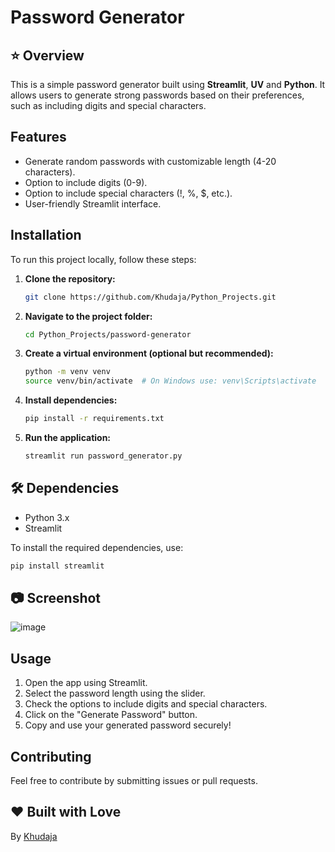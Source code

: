 # Password Generator

## ⭐ Overview
This is a simple password generator built using **Streamlit**, **UV** and **Python**. It allows users to generate strong passwords based on their preferences, such as including digits and special characters.

##  Features
- Generate random passwords with customizable length (4-20 characters).
- Option to include digits (0-9).
- Option to include special characters (!, %, $, etc.).
- User-friendly Streamlit interface.

##  Installation
To run this project locally, follow these steps:

1. **Clone the repository:**
   ```bash
   git clone https://github.com/Khudaja/Python_Projects.git
   ```

2. **Navigate to the project folder:**
   ```bash
   cd Python_Projects/password-generator
   ```

3. **Create a virtual environment (optional but recommended):**
   ```bash
   python -m venv venv
   source venv/bin/activate  # On Windows use: venv\Scripts\activate
   ```

4. **Install dependencies:**
   ```bash
   pip install -r requirements.txt
   ```

5. **Run the application:**
   ```bash
   streamlit run password_generator.py
   ```

## 🛠 Dependencies
- Python 3.x
- Streamlit

To install the required dependencies, use:
```bash
pip install streamlit
```

## 📷 Screenshot
![image](https://github.com/user-attachments/assets/2f46ce75-1213-4322-beb6-d9e45e15a604)

##  Usage
1. Open the app using Streamlit.
2. Select the password length using the slider.
3. Check the options to include digits and special characters.
4. Click on the "Generate Password" button.
5. Copy and use your generated password securely!

##  Contributing
Feel free to contribute by submitting issues or pull requests.

## ❤️ Built with Love
By [Khudaja](https://github.com/Khudaja)

